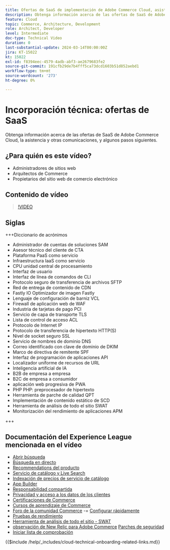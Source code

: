 ```yaml
---
title: Ofertas de SaaS de implementación de Adobe Commerce Cloud, asistencia y otras comunicaciones, así como algunos pasos siguientes
description: Obtenga información acerca de las ofertas de SaaS de Adobe Commerce Cloud, la asistencia y otras comunicaciones, y algunos pasos siguientes.
feature: Cloud
topic: Commerce, Architecture, Development
role: Architect, Developer
level: Intermediate
doc-type: Technical Video
duration: 0
last-substantial-update: 2024-03-14T00:00:00Z
jira: KT-15022
kt: 15022
exl-id: f8394eec-4579-4adb-abf3-ae2679683fe2
source-git-commit: 191cfb29de7b4fff5ca73dcd1603b51d852aebd1
workflow-type: tm+mt
source-wordcount: '273'
ht-degree: 0%

---
```


# Incorporación técnica: ofertas de SaaS

Obtenga información acerca de las ofertas de SaaS de Adobe Commerce Cloud, la asistencia y otras comunicaciones, y algunos pasos siguientes.

## ¿Para quién es este vídeo?

- Administradores de sitios web
- Arquitectos de Commerce
- Propietarios del sitio web de comercio electrónico

## Contenido de vídeo

>[!VIDEO](https://video.tv.adobe.com/v/3427902?learn=on)

## Siglas

+++Diccionario de acrónimos

- Administrador de cuentas de soluciones SAM
- Asesor técnico del cliente de CTA
- Plataforma PaaS como servicio
- Infraestructura IaaS como servicio
- CPU unidad central de procesamiento
- Interfaz de usuario
- Interfaz de línea de comandos de CLI
- Protocolo seguro de transferencia de archivos SFTP
- Red de entrega de contenido de CDN
- Fastly IO Optimizador de imagen Fastly
- Lenguaje de configuración de barniz VCL
- Firewall de aplicación web de WAF
- Industria de tarjetas de pago PCI
- Servicio de capa de transporte TLS
- Lista de control de acceso ACL
- Protocolo de Internet IP
- Protocolo de transferencia de hipertexto HTTP(S)
- Nivel de socket seguro SSL
- Servicio de nombres de dominio DNS
- Correo identificado con clave de dominio de DKIM
- Marco de directiva de remitente SPF
- Interfaz de programación de aplicaciones API
- Localizador uniforme de recursos de URL
- Inteligencia artificial de IA
- B2B de empresa a empresa
- B2C de empresa a consumidor
- aplicación web progresiva de PWA
- PHP PHP: preprocesador de hipertexto
- Herramienta de parche de calidad QPT
- Implementación de contenido estático de SCD
- Herramienta de análisis de todo el sitio SWAT
- Monitorización del rendimiento de aplicaciones APM

+++

## Documentación del Experience League mencionada en el vídeo

- [Abrir búsqueda](https://experienceleague.adobe.com/docs/commerce-cloud-service/user-guide/configure/service/opensearch.html?lang=es)
- [Búsqueda en directo](https://experienceleague.adobe.com/docs/commerce-merchant-services/live-search/overview.html?lang=es)
- [Recommendations del producto](https://experienceleague.adobe.com/docs/commerce-merchant-services/product-recommendations/overview.html?lang=es)
- [Servicio de catálogo y Live Search](https://experienceleague.adobe.com/docs/events/adobe-developers-live-recordings/2023/nov2023/nov-commerce/commerce-search-and-catalog-service.html?lang=es)
- [Indexación de precios de servicio de catálogo](https://experienceleague.adobe.com/docs/commerce-merchant-services/price-indexer/price-indexing.html?lang=es)
- [App Builder](https://experienceleague.adobe.com/docs/commerce-learn/tutorials/adobe-developer-app-builder/app-builder-technical-overview.html?lang=es)
- [Responsabilidad compartida](https://experienceleague.adobe.com/docs/commerce-operations/security-and-compliance/shared-responsibility.html?lang=es)
- [Privacidad y acceso a los datos de los clientes](https://experienceleague.adobe.com/docs/commerce-knowledge-base/kb/announcements/commerce-announcements/adobe-support-customer-data-access-and-privacy.html?lang=es)
- [Certificaciones de Commerce](https://experienceleague.adobe.com/docs/certification/program/technical-certifications/ac/ac-overview.html?lang=es)
- [Cursos de aprendizaje de Commerce](https://learning.adobe.com/catalog.html?products=Commerce)
- [Foro de la comunidad Commerce](https://community.magento.com/)
-= [Configurar rápidamente](https://experienceleague.adobe.com/docs/commerce-cloud-service/user-guide/cdn/setup-fastly/fastly-configuration.html?lang=es)
- [Pruebas de rendimiento](https://experienceleague.adobe.com/es/docs/commerce-operations/implementation-playbook/best-practices/maintenance/backend-performance)
- [Herramienta de análisis de todo el sitio - SWAT](https://experienceleague.adobe.com/docs/commerce-knowledge-base/kb/support-tools/site-wide-analysis-tool/swat-tool-overview.html?lang=es&)
- [observación de New Relic para Adobe Commerce](https://experienceleague.adobe.com/docs/commerce-operations/tools/observation-for-adobe-commerce/intro.html?lang=es)
  [Parches de seguridad](https://experienceleague.adobe.com/docs/commerce-operations/release/notes/security-patches/overview.html?lang=es)
- [Iniciar lista de comprobación](https://experienceleague.adobe.com/docs/commerce-cloud-service/user-guide/launch/checklist.html?lang=es)

{{$include /help/_includes/cloud-technical-onboarding-related-links.md}}

